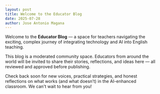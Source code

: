 ```yaml
---
layout: post
title: Welcome to the Educator Blog
date: 2025-07-28
author: Jose Antonio Magana
---
```


Welcome to the **Educator Blog** — a space for teachers navigating the exciting, complex journey of integrating technology and AI into English teaching.

This blog is a moderated community space. Educators from around the world will be invited to share their stories, reflections, and ideas here — all reviewed and approved before publishing.

Check back soon for new voices, practical strategies, and honest reflections on what works (and what doesn’t) in the AI-enhanced classroom. We can't wait to hear from you!
